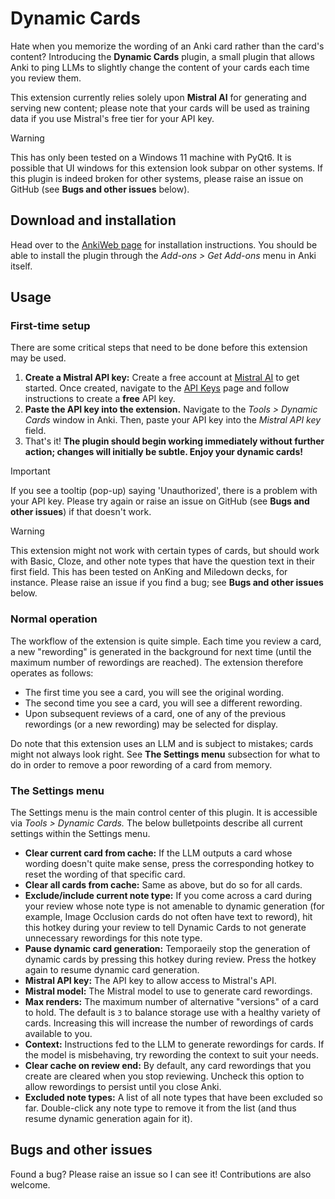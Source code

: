 # Dynamic Cards

Hate when you memorize the wording of an Anki card rather than the card's
content? Introducing the **Dynamic Cards** plugin, a small plugin
that allows Anki to ping LLMs to slightly change the content of your cards
each time you review them.

This extension currently relies solely upon **Mistral AI** for generating and
serving new content; please note that your cards will be used as training
data if you use Mistral's free tier for your API key.

> [!WARNING]
> This has only been tested on a Windows 11 machine with PyQt6. It is possible
> that UI windows for this extension look subpar on other systems. If this
> plugin is indeed broken for other systems, please raise an issue on GitHub
> (see **Bugs and other issues** below).

## Download and installation

Head over to the [AnkiWeb page](https://ankiweb.net/shared/info/1902186394)
for installation instructions. You should be able to install the plugin
through the *Add-ons > Get Add-ons* menu in Anki itself.

## Usage

### First-time setup

There are some critical steps that need to be done before this extension may
be used.

1. **Create a Mistral API key:** Create a free account at
   [Mistral AI](https://console.mistral.ai/) to get started. Once created,
   navigate to the [API Keys](https://console.mistral.ai/api-keys/) page
   and follow instructions to create a **free** API key.
2. **Paste the API key into the extension.** Navigate to the *Tools > Dynamic
   Cards* window in Anki. Then, paste your API key into the *Mistral API key*
   field.
3. That's it! **The plugin should begin working immediately without further
   action; changes will initially be subtle. Enjoy your dynamic cards!**

> [!IMPORTANT]
> If you see a tooltip (pop-up) saying 'Unauthorized', there is a problem with
> your API key. Please try again or raise an issue on GitHub (see **Bugs and
  other issues**) if that doesn't work.

> [!WARNING]
> This extension might not work with certain types of cards, but should work
> with Basic, Cloze, and other note types that have the question text in their
> first field. This has been tested on AnKing and Miledown decks, for instance.
> Please raise an issue if you find a bug; see **Bugs and other issues** below.

### Normal operation

The workflow of the extension is quite simple. Each time you review a card, a
new "rewording" is generated in the background for next time (until the maximum
number of rewordings are reached). The extension therefore operates as follows:

* The first time you see a card, you will see the original wording.
* The second time you see a card, you will see a different rewording.
* Upon subsequent reviews of a card, one of any of the previous rewordings
  (or a new rewording) may be selected for display.

Do note that this extension uses an LLM and is subject to mistakes; cards might
not always look right. See **The Settings menu** subsection for what to do in
order to remove a poor rewording of a card from memory.

### The Settings menu

The Settings menu is the main control center of this plugin. It is accessible
via *Tools > Dynamic Cards.* The below bulletpoints describe all current
settings within the Settings menu.

* **Clear current card from cache:** If the LLM outputs a card whose wording
  doesn't quite make sense, press the corresponding hotkey to reset the
  wording of that specific card.
* **Clear all cards from cache:** Same as above, but do so for all cards.
* **Exclude/include current note type:** If you come across a card during
  your review whose note type is not amenable to dynamic generation (for
  example, Image Occlusion cards do not often have text to reword), hit this
  hotkey during your review to tell Dynamic Cards to not generate
  unnecessary rewordings for this note type.
* **Pause dynamic card generation:** Temporaeily stop the generation of
  dynamic cards by pressing this hotkey during review. Press the hotkey
  again to resume dynamic card generation.
* **Mistral API key:** The API key to allow access to Mistral's API.
* **Mistral model:** The Mistral model to use to generate card rewordings.
* **Max renders:** The maximum number of alternative "versions" of a card to
  hold. The default is `3` to balance storage use with a healthy variety of
  cards. Increasing this will increase the number of rewordings of cards
  available to you.
* **Context:** Instructions fed to the LLM to generate rewordings for cards.
  If the model is misbehaving, try rewording the context to suit your needs.
* **Clear cache on review end:** By default, any card rewordings that
  you create are cleared when you stop reviewing. Uncheck this option
  to allow rewordings to persist until you close Anki.
* **Excluded note types:** A list of all note types that have been excluded
  so far. Double-click any note type to remove it from the list (and thus
  resume dynamic generation again for it).

## Bugs and other issues

Found a bug? Please raise an issue so I can see it! Contributions are also
welcome.
